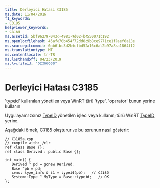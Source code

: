 ```yaml
---
title: Derleyici Hatası C3185
ms.date: 11/04/2016
f1_keywords:
- C3185
helpviewer_keywords:
- C3185
ms.assetid: 5bf96279-043c-4981-9d02-b4550071b192
ms.openlocfilehash: 45afe70b454f72dd8c9b8ce9771ce1f5aef6a10e
ms.sourcegitcommit: 0ab61bc3d2b6cfbd52a16c6ab2b97a8ea1864f12
ms.translationtype: MT
ms.contentlocale: tr-TR
ms.lasthandoff: 04/23/2019
ms.locfileid: "62366088"
---
```

# <a name="compiler-error-c3185"></a>Derleyici Hatası C3185

'typeid' kullanılan yönetilen veya WinRT türü 'type', 'operator' bunun yerine kullanın

Uygulayamazsınız [TypeID](../../cpp/typeid-operator.md) yönetilen işleci veya kullanın; türü WinRT [TypeID](../../extensions/typeid-cpp-component-extensions.md) yerine.

Aşağıdaki örnek, C3185 oluşturur ve bu sorunun nasıl gösterir:

```
// C3185a.cpp
// compile with: /clr
ref class Base {};
ref class Derived : public Base {};

int main() {
   Derived ^ pd = gcnew Derived;
   Base ^pb = pd;
   const type_info & t1 = typeid(pb);   // C3185
   System::Type ^ MyType = Base::typeid;   // OK
};
```
